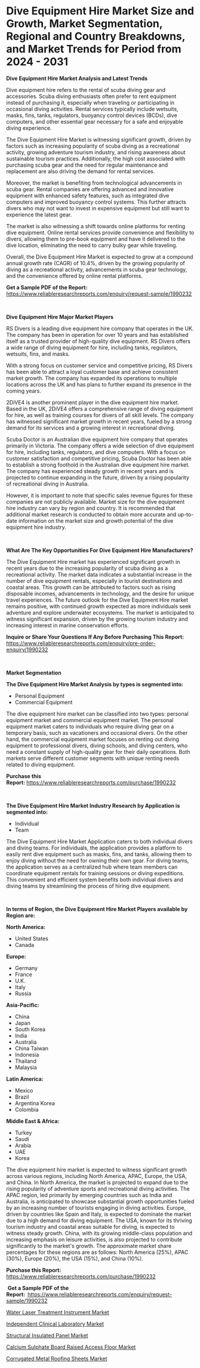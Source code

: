 <p><h1>Dive Equipment Hire Market Size and Growth, Market Segmentation, Regional and Country Breakdowns, and Market Trends for Period from 2024 -  2031</h1></p><p><strong>Dive Equipment Hire Market Analysis and Latest Trends</strong></p>
<p><p>Dive equipment hire refers to the rental of scuba diving gear and accessories. Scuba diving enthusiasts often prefer to rent equipment instead of purchasing it, especially when traveling or participating in occasional diving activities. Rental services typically include wetsuits, masks, fins, tanks, regulators, buoyancy control devices (BCDs), dive computers, and other essential gear necessary for a safe and enjoyable diving experience.</p><p>The Dive Equipment Hire Market is witnessing significant growth, driven by factors such as increasing popularity of scuba diving as a recreational activity, growing adventure tourism industry, and rising awareness about sustainable tourism practices. Additionally, the high cost associated with purchasing scuba gear and the need for regular maintenance and replacement are also driving the demand for rental services.</p><p>Moreover, the market is benefiting from technological advancements in scuba gear. Rental companies are offering advanced and innovative equipment with enhanced safety features, such as integrated dive computers and improved buoyancy control systems. This further attracts divers who may not want to invest in expensive equipment but still want to experience the latest gear.</p><p>The market is also witnessing a shift towards online platforms for renting dive equipment. Online rental services provide convenience and flexibility to divers, allowing them to pre-book equipment and have it delivered to the dive location, eliminating the need to carry bulky gear while traveling.</p><p>Overall, the Dive Equipment Hire Market is expected to grow at a compound annual growth rate (CAGR) of 10.4%, driven by the growing popularity of diving as a recreational activity, advancements in scuba gear technology, and the convenience offered by online rental platforms.</p></p>
<p><strong>Get a Sample PDF of the Report:&nbsp;</strong> <a href="https://www.reliableresearchreports.com/enquiry/request-sample/1990232">https://www.reliableresearchreports.com/enquiry/request-sample/1990232</a></p>
<p>&nbsp;</p>
<p><strong>Dive Equipment Hire Major Market Players</strong></p>
<p><p>RS Divers is a leading dive equipment hire company that operates in the UK. The company has been in operation for over 10 years and has established itself as a trusted provider of high-quality dive equipment. RS Divers offers a wide range of diving equipment for hire, including tanks, regulators, wetsuits, fins, and masks.</p><p>With a strong focus on customer service and competitive pricing, RS Divers has been able to attract a loyal customer base and achieve consistent market growth. The company has expanded its operations to multiple locations across the UK and has plans to further expand its presence in the coming years.</p><p>2DiVE4 is another prominent player in the dive equipment hire market. Based in the UK, 2DiVE4 offers a comprehensive range of diving equipment for hire, as well as training courses for divers of all skill levels. The company has witnessed significant market growth in recent years, fueled by a strong demand for its services and a growing interest in recreational diving.</p><p>Scuba Doctor is an Australian dive equipment hire company that operates primarily in Victoria. The company offers a wide selection of dive equipment for hire, including tanks, regulators, and dive computers. With a focus on customer satisfaction and competitive pricing, Scuba Doctor has been able to establish a strong foothold in the Australian dive equipment hire market. The company has experienced steady growth in recent years and is projected to continue expanding in the future, driven by a rising popularity of recreational diving in Australia.</p><p>However, it is important to note that specific sales revenue figures for these companies are not publicly available. Market size for the dive equipment hire industry can vary by region and country. It is recommended that additional market research is conducted to obtain more accurate and up-to-date information on the market size and growth potential of the dive equipment hire industry.</p></p>
<p>&nbsp;</p>
<p><strong>What Are The Key Opportunities For Dive Equipment Hire Manufacturers?</strong></p>
<p><p>The Dive Equipment Hire market has experienced significant growth in recent years due to the increasing popularity of scuba diving as a recreational activity. The market data indicates a substantial increase in the number of dive equipment rentals, especially in tourist destinations and coastal areas. This growth can be attributed to factors such as rising disposable incomes, advancements in technology, and the desire for unique travel experiences. The future outlook for the Dive Equipment Hire market remains positive, with continued growth expected as more individuals seek adventure and explore underwater ecosystems. The market is anticipated to witness significant expansion, driven by the growing tourism industry and increasing interest in marine conservation efforts.</p></p>
<p><strong>Inquire or Share Your Questions If Any Before Purchasing This Report:</strong> <a href="https://www.reliableresearchreports.com/enquiry/pre-order-enquiry/1990232">https://www.reliableresearchreports.com/enquiry/pre-order-enquiry/1990232</a></p>
<p>&nbsp;</p>
<p><strong>Market Segmentation</strong></p>
<p><strong>The Dive Equipment Hire Market Analysis by types is segmented into:</strong></p>
<p><ul><li>Personal Equipment</li><li>Commercial Equipment</li></ul></p>
<p><p>The dive equipment hire market can be classified into two types: personal equipment market and commercial equipment market. The personal equipment market caters to individuals who require diving gear on a temporary basis, such as vacationers and occasional divers. On the other hand, the commercial equipment market focuses on renting out diving equipment to professional divers, diving schools, and diving centers, who need a constant supply of high-quality gear for their daily operations. Both markets serve different customer segments with unique renting needs related to diving equipment.</p></p>
<p><strong>Purchase this Report:&nbsp;</strong><a href="https://www.reliableresearchreports.com/purchase/1990232">https://www.reliableresearchreports.com/purchase/1990232</a></p>
<p>&nbsp;</p>
<p><strong>The Dive Equipment Hire Market Industry Research by Application is segmented into:</strong></p>
<p><ul><li>Individual</li><li>Team</li></ul></p>
<p><p>The Dive Equipment Hire Market Application caters to both individual divers and diving teams. For individuals, the application provides a platform to easily rent dive equipment such as masks, fins, and tanks, allowing them to enjoy diving without the need for owning their own gear. For diving teams, the application serves as a centralized hub where team members can coordinate equipment rentals for training sessions or diving expeditions. This convenient and efficient system benefits both individual divers and diving teams by streamlining the process of hiring dive equipment.</p></p>
<p>&nbsp;</p>
<p><strong>In terms of Region, the Dive Equipment Hire Market Players available by Region are:</strong></p>
<p>
    <p> <strong> North America: </strong>
        <ul>
            <li>United States</li>
            <li>Canada</li>
        </ul>
        </p> 
    <p> <strong> Europe: </strong>
        <ul>
            <li>Germany</li>
            <li>France</li>
            <li>U.K.</li>
            <li>Italy</li>
            <li>Russia</li>
        </ul>
        </p> 
    <p> <strong> Asia-Pacific: </strong>
        <ul>
            <li>China</li>
            <li>Japan</li>
            <li>South Korea</li>
            <li>India</li>
            <li>Australia</li>
            <li>China Taiwan</li>
            <li>Indonesia</li>
            <li>Thailand</li>
            <li>Malaysia</li>
        </ul>
        </p> 
    <p> <strong> Latin America: </strong>
        <ul>
            <li>Mexico</li>
            <li>Brazil</li>
            <li>Argentina Korea</li>
            <li>Colombia</li>
        </ul>
        </p> 
    <p> <strong> Middle East & Africa: </strong>
        <ul>
            <li>Turkey</li>
            <li>Saudi</li>
            <li>Arabia</li>
            <li>UAE</li>
            <li>Korea</li>
        </ul>
    </p>
    </p>
<p><p>The dive equipment hire market is expected to witness significant growth across various regions, including North America, APAC, Europe, the USA, and China. In North America, the market is projected to expand due to the rising popularity of adventure sports and recreational diving activities. The APAC region, led primarily by emerging countries such as India and Australia, is anticipated to showcase substantial growth opportunities fueled by an increasing number of tourists engaging in diving activities. Europe, driven by countries like Spain and Italy, is expected to dominate the market due to a high demand for diving equipment. The USA, known for its thriving tourism industry and coastal areas suitable for diving, is expected to witness steady growth. China, with its growing middle-class population and increasing emphasis on leisure activities, is also projected to contribute significantly to the market's growth. The approximate market share percentages for these regions are as follows: North America (25%), APAC (30%), Europe (20%), the USA (15%), and China (10%).</p></p>
<p><strong>Purchase this Report: </strong><a href="https://www.reliableresearchreports.com/purchase/1990232">https://www.reliableresearchreports.com/purchase/1990232</a></p>
<p>&nbsp;<strong>Get a Sample PDF of the Report:&nbsp;&nbsp;</strong><a href="https://www.reliableresearchreports.com/enquiry/request-sample/1990232">https://www.reliableresearchreports.com/enquiry/request-sample/1990232</a></p>
<p><strong></strong></p>
<p><p><a href="https://medium.com/@merrittrice2023/water-laser-treatment-instrument-market-exploring-market-share-market-trends-and-future-growth-599a2006e668">Water Laser Treatment Instrument Market</a></p><p><a href="https://medium.com/@merrittrice2023/independent-clinical-laboratory-market-insight-market-trends-growth-forecasted-from-2024-to-2031-93c3fd187710">Independent Clinical Laboratory Market</a></p><p><a href="https://medium.com/@merrittrice2023/structural-insulated-panel-market-trends-forecast-and-competitive-analysis-to-2031-45a5569e1c75">Structural Insulated Panel Market</a></p><p><a href="https://medium.com/@merrittrice2023/calcium-sulphate-board-raised-access-floor-market-size-and-market-trends-complete-industry-2f7e7c22cbb3">Calcium Sulphate Board Raised Access Floor Market</a></p><p><a href="https://medium.com/@merrittrice2023/corrugated-metal-roofing-sheets-market-research-report-its-history-and-forecast-2024-to-2031-68a6176a1285">Corrugated Metal Roofing Sheets Market</a></p></p>